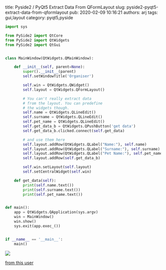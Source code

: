 title: Pyside2 / PyQt5 Extract Data From QFormLayout
slug: pyside2-pyqt5-extract-data-from-qformlayout
pub: 2020-02-09 10:16:21
authors: arj
tags: gui,layout
category: pyqt5,pyside



```python
import sys

from PySide2 import QtCore
from PySide2 import QtWidgets
from PySide2 import QtGui


class MainWindow(QtWidgets.QMainWindow):

    def __init__(self, parent=None):
        super().__init__(parent)
        self.setWindowTitle('Organiser')

        self.win = QtWidgets.QWidget()
        self.layout = QtWidgets.QFormLayout()

        # You can't really extract data 
        # from the layout. You can predefine
        # the widgets though.
        self.name = QtWidgets.QLineEdit()
        self.surname = QtWidgets.QLineEdit()
        self.pet_name = QtWidgets.QLineEdit()
        self.get_data_b = QtWidgets.QPushButton('get data')
        self.get_data_b.clicked.connect(self.get_data)

        # and use them here
        self.layout.addRow(QtWidgets.QLabel("Name:"), self.name)
        self.layout.addRow(QtWidgets.QLabel("Surname:"), self.surname)
        self.layout.addRow(QtWidgets.QLabel("Pet Name:"), self.pet_name)
        self.layout.addRow(self.get_data_b)

        self.win.setLayout(self.layout)
        self.setCentralWidget(self.win)

    def get_data(self):
        print(self.name.text())
        print(self.surname.text())
        print(self.pet_name.text())


def main():
    app = QtWidgets.QApplication(sys.argv)
    win = MainWindow()
    win.show()
    sys.exit(app.exec_())


if __name__ == '__main__':
    main()
```



![](https://www.pythonmembers.club/wp-content/uploads/2020/02/extract_form_layout.png)


[from this user](https://github.com/Abdur-rahmaanJ)



